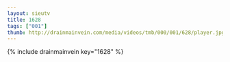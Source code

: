 ```yaml
--- 
layout: sieutv
title: 1628
tags: ["001"]
thumb: http://drainmainvein.com/media/videos/tmb/000/001/628/player.jpg
---
```

{% include drainmainvein key="1628" %} 
